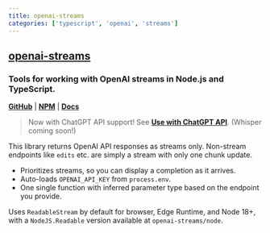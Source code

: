 ```yaml
---
title: openai-streams
categories: ['typescript', 'openai', 'streams']
---
```

## [openai-streams](https://github.com/SpellcraftAI/openai-streams)

### Tools for working with OpenAI streams in Node.js and TypeScript.


[**GitHub**](https://github.com/SpellcraftAI/openai-streams) |
[**NPM**](https://npmjs.com/package/openai-streams) |
[**Docs**](https://openai-streams.vercel.app)

> Now with ChatGPT API support! See [**Use with ChatGPT
> API**](#use-with-chatgpt-api). (Whisper coming soon!)

This library returns OpenAI API responses as streams only. Non-stream endpoints
like `edits` etc. are simply a stream with only one chunk update.

- Prioritizes streams, so you can display a completion as it arrives.
- Auto-loads `OPENAI_API_KEY` from `process.env`.
- One single function with inferred parameter type based on the endpoint you
  provide.

Uses `ReadableStream` by default for browser, Edge Runtime, and Node 18+, with
a `NodeJS.Readable` version available at `openai-streams/node`.
